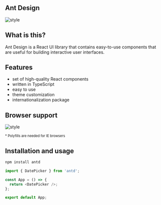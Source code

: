 <!-- .slide: data-background="./assets/antd-bg.jpeg" -->
## Ant Design<!-- .element: class="r-fit-text" -->


<!-- .slide: data-background="./assets/antd-bg.jpeg" data-transition="fade-in fade-out" -->
![style](./assets/antd-logo.png) <!-- .element: class="r-fit-text halfHeight ant" -->


<!-- .slide: data-background="./assets/antd-bg.jpeg" -->
## What is this?

Ant Design is a React UI library that contains easy-to-use components that are useful for building interactive user interfaces.


<!-- .slide: data-background="./assets/antd-bg.jpeg" -->
## Features

- set of high-quality React components <!--  .element: class="fragment" data-fragment-index="1" -->
- written in TypeScript <!--  .element: class="fragment" data-fragment-index="2" -->
- easy to use <!--  .element: class="fragment" data-fragment-index="3" -->
- theme customization <!--  .element: class="fragment" data-fragment-index="4" -->
- internationalization package <!--  .element: class="fragment" data-fragment-index="5" -->


<!-- .slide: data-background="./assets/antd-bg.jpeg" -->
## Browser support

![style](./assets/antd-can-i-use.png)
<div style="font-size: .7rem">* Polyfills are needed for IE browsers</div>


<!-- .slide: data-background="./assets/antd-bg.jpeg" -->
## Installation and usage

```bash
npm install antd
```

```js
import { DatePicker } from 'antd';

const App = () => {
  return <DatePicker />;
};

export default App;
```
